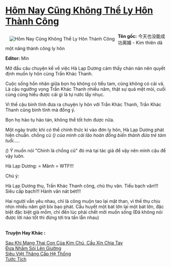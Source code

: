 <a href="https://utruyen.com/hom-nay-cung-khong-the-ly-hon-thanh-cong/18813/" title="Hôm Nay Cũng Không Thể Ly Hôn Thành Công"><h1>Hôm Nay Cũng Không Thể Ly Hôn Thành Công</h1></a><div style="display:table"><img align="right" style="float: left; padding: 10px;" src="https://utruyen.com/images/story/200x260/hom-nay-cung-khong-the-ly-hon-thanh-cong.jpg" alt="Hôm Nay Cũng Không Thể Ly Hôn Thành Công"><b>Tên gốc:</b> 今天也没能成功离婚 - Kim thiên dã một năng thành công ly hôn<p></p><b>Editor:</b> Min<p></p>Mở đầu câu chuyện kể về việc Hà Lạp Dương cảm thấy chán nản nên quyết định muốn ly hôn cùng Trần Khác Thanh.<p></p>Cuộc sống hồn nhân giữa bọn họ không có tiểu tam, cũng không có cãi vã. Là cậu ngưỡng vọng Trần Khác Thanh nhiều năm, thật sự quá mệt mỏi, cuối cùng cũng hiểu được cái gì là tự rước lấy nhục.<p></p>Vì thế cậu bình tĩnh đưa ra chuyện ly hôn với Trần Khác Thanh, Trần Khác Thanh cũng bình tĩnh mà đồng ý.<p></p>Bọn họ hảo tụ hảo tán, không thể tốt hơn được nữa.<p></p>Một ngày trước khi có thể chính thức kí vào đơn ly hôn, Hà Lạp Dương phát hiện chuẩn. chồng cũ (*) của mình cải lão hoàn đồng biến thành đứa trẻ tám tuổi.....<p></p>(*) Ý muốn nói "Chính là chồng cũ" đó mà tại tác giả để vậy nên mình cậu để vậy luôn.<p></p>Hà Lạp Dương: = Mãnh = WTF!!!<p></p>Chú ý:<p></p>Hà Lạp Dương thụ, Trần Khác Thanh công, chủ thụ văn. Tiểu bạch văn!!! Siêu cấp bạch!!! Hành văn nát bét!!!<p></p>Hai người vẫn yêu nhau, chỉ là công muộn tao lại mặt than, vì thế thụ chịu nhịn nhiều năm giờ blx bạo phát. Cẩu huyết một bát lớn lại một bát lớn, đặc biệt đặc biệt già mồm, chỉ đến lúc phải chết mới muốn sống (Đã không nói được lời nào tốt thì đừng tới tra tấn lẫn nhau)</div><p><br><b>Truyện Hay Khác :</b></p><a href="https://utruyen.com/sau-khi-mang-thai-con-cua-kim-chu-cau-xin-chia-tay/22158/" alt="Sau Khi Mang Thai Con Của Kim Chủ, Cầu Xin Chia Tay">Sau Khi Mang Thai Con Của Kim Chủ, Cầu Xin Chia Tay</a><br/><a href="https://github.com/quanluxury/truyenhot/tree/master/truyenhay/17176/" alt="Đưa Nhầm Sói Lên Giường">Đưa Nhầm Sói Lên Giường</a><br/><a href="https://github.com/quanluxury/truyenhot/tree/master/truyenhay/16817/" alt="Siêu Việt Thăng Cấp Hệ Thống">Siêu Việt Thăng Cấp Hệ Thống</a><br/><a href="https://truyenhot2019.blogspot.com/2019/12/tuoc-tich.html" alt="Tước Tích">Tước Tích</a><br/>